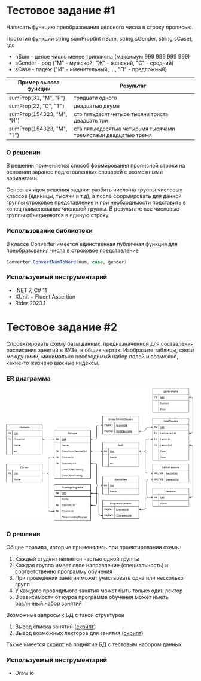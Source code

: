 # Тестовое задание #1
Написать функцию преобразования целового числа в строку прописью.

Прототип функции string sumProp(int nSum, string sGender, string sCase), где
- nSum - целое число менее триллиона (максимум 999 999 999 999)
- sGender - род ("М" - мужской, "Ж" - женский, "С" - средний)
- sCase - падеж ("И" - именительный, ..., "П" - предложный)

| Пример вызова функции     | Результат                                                     |
|---------------------------|---------------------------------------------------------------|
| sumProp(31, "М", "Р")     | тридцати одного                                               |
| sumProp(22, "С", "Т")     | двадцатью двумя                                               |
| sumProp(154323, "М", "И") | сто пятьдесят четыре тысячи триста двадцать три               |
| sumProp(154323, "М", "Т") | ста пятьюдесятью четырьмя тысячами тремястами двадцатью тремя |

### О решении
В решении применяется способ формирования прописной строки на основнии заранее подготовленных словарей
с возможными вариантами.

Основная идея решения задачи: разбить число на группы числовых классов (единицы, тысячи и т.д), а
после сформировать для данной группы строковое представление и при необходимости подставить в конец
наименование числовой группы. В результате все числовые группы объединяются в единую строку.

### Использование библиотеки
В классе Converter имеется единственная публичная функция для преобразования числа в строковое представление
```csharp
Converter.ConvertNumToWord(num, case, gender)
```

### Используемый инструментарий
- .NET 7, C# 11
- XUnit + Fluent Assertion
- Rider 2023.1

# Тестовое задание #2
Спроектировать схему базы данных, предназначенной для составления расписания занятий в ВУЗе, в общих чертах.
Изобразите таблицы, связи между ними, минимально необходимый набор полей и возможно, какие-то жизнено важные
индексы.

### ER диаграмма
![ER Diagram](/databases/erd.png)

### О решении

Общие правила, которые применялись при проектировании схемы:
1. Каждый студент является частью одной группы
2. Каждая группа имеет свое направление (специальность) и соответственно программу обучения
3. При проведении занятия может участвовать одна или несколько групп
4. У каждого проводимого занятия может быть только один лектор
5. В зависимости от курса программа обучения может иметь различный набор занятий

Возможные запросы к БД с такой структурой
1. Вывод списка занятий ([скрипт](/databases/schedule_script.sql))
2. Вывод возможных лекторов для занятия ([скрипт](/databases/possible_lecturers_for_the_class.sql))

Также имеется [скрипт](/databases/script_updb_with_sample_data.sql) на поднятие БД с тестовым набором данных

### Используемый инструментарий
- Draw io
